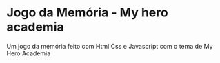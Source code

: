 # Jogo da Memória - My hero academia
Um jogo da memória feito com Html Css e Javascript com o tema de My Hero Academia
